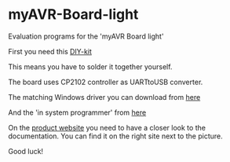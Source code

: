 myAVR-Board-light
=================

Evaluation programs for the 'myAVR Board light'

First you need this [DIY-kit](http://shop.myavr.de/index.php?sp=article.sp.php&artID=200084)

This means you have to solder it together yourself.

The board uses CP2102 controller as UARTtoUSB converter.

The matching Windows driver you can download from [here](http://shop.myavr.de/index.php?ws=download_file.ws.php&dlid=46&filename=treiber/tool_usb-treiber-myavr-board-v6.6.1.zip)

And the 'in system programmer' from [here](http://shop.myavr.de/index.php?ws=download_file.ws.php&dlid=112&filename=software/tool_myAVR-ProgTool-V139-b2236_en_de.zip) 

On the [product website](http://shop.myavr.de/index.php?sp=article.sp.php&artID=200084) you need to have a closer look to the documentation.
You can find it on the right site next to the picture.

Good luck! 

